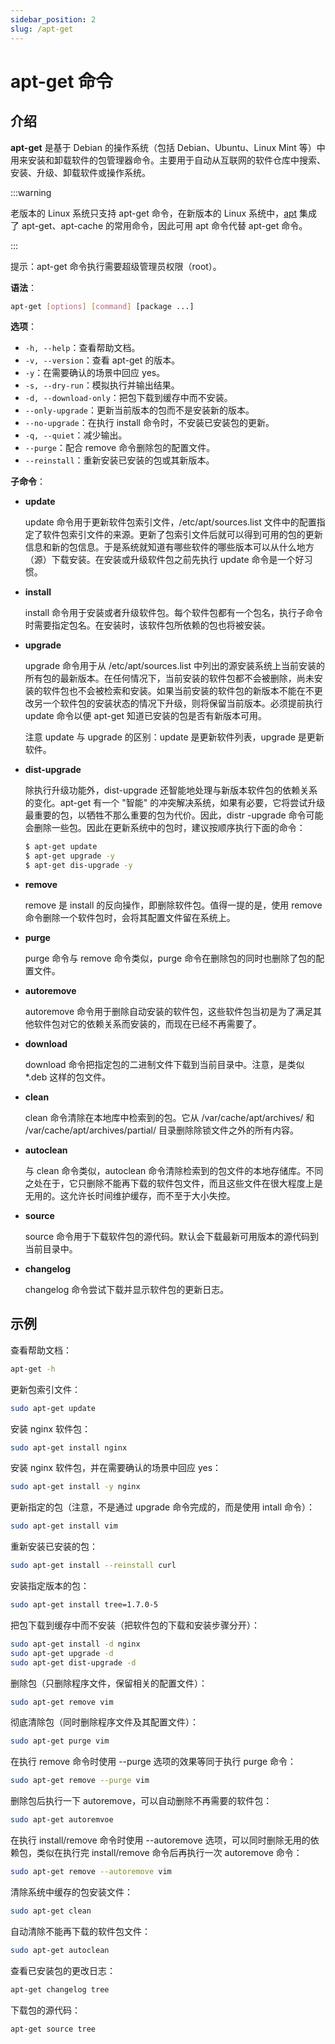 ```yaml
---
sidebar_position: 2
slug: /apt-get
---
```


# apt-get 命令



## 介绍

**apt-get** 是基于 Debian 的操作系统（包括 Debian、Ubuntu、Linux Mint 等）中用来安装和卸载软件的包管理器命令。主要用于自动从互联网的软件仓库中搜索、安装、升级、卸载软件或操作系统。

:::warning

老版本的 Linux 系统只支持 apt-get 命令，在新版本的 Linux 系统中，[apt](/linux-command/apt) 集成了 apt-get、apt-cache 的常用命令，因此可用 apt 命令代替 apt-get 命令。

:::

提示：apt-get 命令执行需要超级管理员权限（root）。

**语法**：

```bash
apt-get [options] [command] [package ...]
```

**选项**：

- `-h, --help`：查看帮助文档。
- `-v, --version`：查看 apt-get 的版本。
- `-y`：在需要确认的场景中回应 yes。
- `-s, --dry-run`：模拟执行并输出结果。
- `-d, --download-only`：把包下载到缓存中而不安装。
- `--only-upgrade`：更新当前版本的包而不是安装新的版本。
- `--no-upgrade`：在执行 install 命令时，不安装已安装包的更新。
- `-q, --quiet`：减少输出。
- `--purge`：配合 remove 命令删除包的配置文件。
- `--reinstall`：重新安装已安装的包或其新版本。

**子命令**：

- **update**

  update 命令用于更新软件包索引文件，/etc/apt/sources.list 文件中的配置指定了软件包索引文件的来源。更新了包索引文件后就可以得到可用的包的更新信息和新的包信息。于是系统就知道有哪些软件的哪些版本可以从什么地方（源）下载安装。在安装或升级软件包之前先执行 update 命令是一个好习惯。

- **install**

  install 命令用于安装或者升级软件包。每个软件包都有一个包名，执行子命令时需要指定包名。在安装时，该软件包所依赖的包也将被安装。

- **upgrade**

  upgrade 命令用于从 /etc/apt/sources.list 中列出的源安装系统上当前安装的所有包的最新版本。在任何情况下，当前安装的软件包都不会被删除，尚未安装的软件包也不会被检索和安装。如果当前安装的软件包的新版本不能在不更改另一个软件包的安装状态的情况下升级，则将保留当前版本。必须提前执行 update 命令以便 apt-get 知道已安装的包是否有新版本可用。

  注意 update 与 upgrade 的区别：update 是更新软件列表，upgrade 是更新软件。

- **dist-upgrade**

  除执行升级功能外，dist-upgrade 还智能地处理与新版本软件包的依赖关系的变化。apt-get 有一个 "智能" 的冲突解决系统，如果有必要，它将尝试升级最重要的包，以牺牲不那么重要的包为代价。因此，distr -upgrade 命令可能会删除一些包。因此在更新系统中的包时，建议按顺序执行下面的命令：

  ```bash
  $ apt-get update
  $ apt-get upgrade -y
  $ apt-get dis-upgrade -y
  ```

- **remove**

  remove 是 install 的反向操作，即删除软件包。值得一提的是，使用 remove 命令删除一个软件包时，会将其配置文件留在系统上。

- **purge**

  purge 命令与 remove 命令类似，purge 命令在删除包的同时也删除了包的配置文件。

- **autoremove**

  autoremove 命令用于删除自动安装的软件包，这些软件包当初是为了满足其他软件包对它的依赖关系而安装的，而现在已经不再需要了。

- **download**

  download 命令把指定包的二进制文件下载到当前目录中。注意，是类似 *.deb 这样的包文件。

- **clean**

  clean 命令清除在本地库中检索到的包。它从 /var/cache/apt/archives/ 和 /var/cache/apt/archives/partial/ 目录删除除锁文件之外的所有内容。

- **autoclean**

  与 clean 命令类似，autoclean 命令清除检索到的包文件的本地存储库。不同之处在于，它只删除不能再下载的软件包文件，而且这些文件在很大程度上是无用的。这允许长时间维护缓存，而不至于大小失控。

- **source**

  source 命令用于下载软件包的源代码。默认会下载最新可用版本的源代码到当前目录中。

- **changelog**

  changelog 命令尝试下载并显示软件包的更新日志。



## 示例

查看帮助文档：

```bash
apt-get -h
```

更新包索引文件：

```bash
sudo apt-get update
```

安装 nginx 软件包：

```bash
sudo apt-get install nginx
```

安装 nginx 软件包，并在需要确认的场景中回应 yes：

```bash
sudo apt-get install -y nginx
```

更新指定的包（注意，不是通过 upgrade 命令完成的，而是使用 intall 命令）：

```bash
sudo apt-get install vim
```

重新安装已安装的包：

```bash
sudo apt-get install --reinstall curl
```

安装指定版本的包：

```bash
sudo apt-get install tree=1.7.0-5
```

把包下载到缓存中而不安装（把软件包的下载和安装步骤分开）：

```bash
sudo apt-get install -d nginx
sudo apt-get upgrade -d
sudo apt-get dist-upgrade -d
```

删除包（只删除程序文件，保留相关的配置文件）：

```bash
sudo apt-get remove vim
```

彻底清除包（同时删除程序文件及其配置文件）：

```bash
sudo apt-get purge vim
```

在执行 remove 命令时使用 --purge 选项的效果等同于执行 purge 命令：

```bash
sudo apt-get remove --purge vim
```

删除包后执行一下 autoremove，可以自动删除不再需要的软件包：

```bash
sudo apt-get autoremvoe
```

在执行 install/remove 命令时使用 --autoremove 选项，可以同时删除无用的依赖包，类似在执行完 install/remove 命令后再执行一次 autoremove 命令：

```bash
sudo apt-get remove --autoremove vim
```

清除系统中缓存的包安装文件：

```bash
sudo apt-get clean
```

自动清除不能再下载的软件包文件：

```bash
sudo apt-get autoclean
```

查看已安装包的更改日志：

```bash
apt-get changelog tree
```

下载包的源代码：

```bash
apt-get source tree
```

